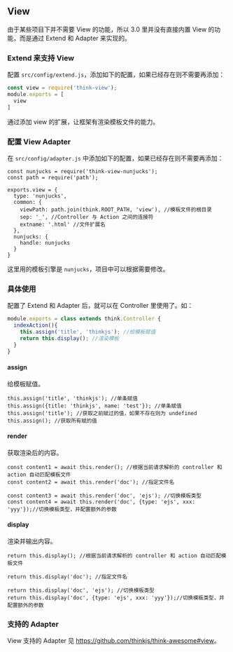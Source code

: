 ## View

由于某些项目下并不需要 View 的功能，所以 3.0 里并没有直接内置 View 的功能，而是通过 Extend 和 Adapter 来实现的。

### Extend 来支持 View

配置 `src/config/extend.js`，添加如下的配置，如果已经存在则不需要再添加：

```js
const view = require('think-view');
module.exports = [
  view
]
```

通过添加 view 的扩展，让框架有渲染模板文件的能力。

### 配置 View Adapter

在 `src/config/adapter.js` 中添加如下的配置，如果已经存在则不需要再添加：

```
const nunjucks = require('think-view-nunjucks');
const path = require('path');

exports.view = {
  type: 'nunjucks',
  common: {
    viewPath: path.join(think.ROOT_PATH, 'view'), //模板文件的根目录
    sep: '_', //Controller 与 Action 之间的连接符
    extname: '.html' //文件扩展名
  },
  nunjucks: {
    handle: nunjucks
  }
}
```

这里用的模板引擎是 `nunjucks`，项目中可以根据需要修改。

### 具体使用

配置了 Extend 和 Adapter 后，就可以在 Controller 里使用了。如：

```js
module.exports = class extends think.Controller {
  indexAction(){
    this.assign('title', 'thinkjs'); //给模板赋值
    return this.display(); //渲染模板
  }
}
```

#### assign

给模板赋值。

```
this.assign('title', 'thinkjs'); //单条赋值
this.assign({title: 'thinkjs', name: 'test'}); //单条赋值
this.assign('title'); //获取之前赋过的值，如果不存在则为 undefined
this.assign(); //获取所有赋的值
```

#### render

获取渲染后的内容。

```
const content1 = await this.render(); //根据当前请求解析的 controller 和 action 自动匹配模板文件
const content2 = await this.render('doc'); //指定文件名

const content3 = await this.render('doc', 'ejs'); //切换模板类型
const content4 = await this.render('doc', {type: 'ejs', xxx: 'yyy'});//切换模板类型，并配置额外的参数
```

#### display

渲染并输出内容。

```
return this.display(); //根据当前请求解析的 controller 和 action 自动匹配模板文件

return this.display('doc'); //指定文件名

return this.display('doc', 'ejs'); //切换模板类型
return this.display('doc', {type: 'ejs', xxx: 'yyy'});//切换模板类型，并配置额外的参数
```

### 支持的 Adapter

View 支持的 Adapter 见 <https://github.com/thinkjs/think-awesome#view>。
